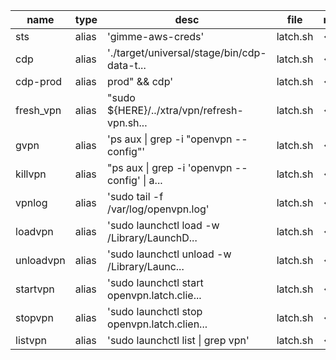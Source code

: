 | name      |  type  |  desc                                                  |  file     |  note |
| --------- | ------ | ------------------------------------------------------ | --------- | ----- |
| sts       |  alias |  'gimme-aws-creds'                                     |  latch.sh |  <->  |
| cdp       |  alias |  './target/universal/stage/bin/cdp-data-t...           |  latch.sh |  <->  |
| cdp-prod  |  alias |  prod" && cdp'                                         |  latch.sh |  <->  |
| fresh_vpn |  alias |  "sudo ${HERE}/../xtra/vpn/refresh-vpn.sh...           |  latch.sh |  <->  |
| gvpn      |  alias |  'ps aux &#124; grep -i "openvpn --config"'            |  latch.sh |  <->  |
| killvpn   |  alias |  "ps aux &#124; grep -i 'openvpn --config' &#124; a... |  latch.sh |  <->  |
| vpnlog    |  alias |  'sudo tail -f  /var/log/openvpn.log'                  |  latch.sh |  <->  |
| loadvpn   |  alias |  'sudo launchctl load -w /Library/LaunchD...           |  latch.sh |  <->  |
| unloadvpn |  alias |  'sudo launchctl unload -w /Library/Launc...           |  latch.sh |  <->  |
| startvpn  |  alias |  'sudo launchctl start openvpn.latch.clie...           |  latch.sh |  <->  |
| stopvpn   |  alias |  'sudo launchctl stop openvpn.latch.clien...           |  latch.sh |  <->  |
| listvpn   |  alias |  'sudo launchctl list &#124; grep vpn'                 |  latch.sh |  <->  |
